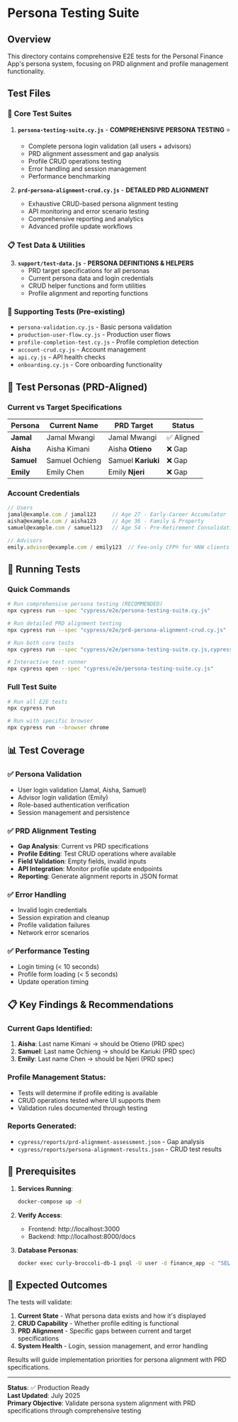 # Persona Testing Suite

## Overview

This directory contains comprehensive E2E tests for the Personal Finance App's persona system, focusing on PRD alignment and profile management functionality.

## Test Files

### 🎯 **Core Test Suites**

1. **`persona-testing-suite.cy.js`** - **COMPREHENSIVE PERSONA TESTING** ⭐
   - Complete persona login validation (all users + advisors)
   - PRD alignment assessment and gap analysis
   - Profile CRUD operations testing
   - Error handling and session management
   - Performance benchmarking

2. **`prd-persona-alignment-crud.cy.js`** - **DETAILED PRD ALIGNMENT**
   - Exhaustive CRUD-based persona alignment testing
   - API monitoring and error scenario testing
   - Comprehensive reporting and analytics
   - Advanced profile update workflows

### 📋 **Test Data & Utilities**

3. **`support/test-data.js`** - **PERSONA DEFINITIONS & HELPERS**
   - PRD target specifications for all personas
   - Current persona data and login credentials
   - CRUD helper functions and form utilities
   - Profile alignment and reporting functions

### 🔧 **Supporting Tests** (Pre-existing)

- `persona-validation.cy.js` - Basic persona validation
- `production-user-flow.cy.js` - Production user flows
- `profile-completion-test.cy.js` - Profile completion detection
- `account-crud.cy.js` - Account management
- `api.cy.js` - API health checks
- `onboarding.cy.js` - Core onboarding functionality

## 👤 Test Personas (PRD-Aligned)

### Current vs Target Specifications

| Persona | Current Name | PRD Target | Status |
|---------|-------------|-----------|---------|
| **Jamal** | Jamal Mwangi | Jamal Mwangi | ✅ Aligned |
| **Aisha** | Aisha Kimani | Aisha **Otieno** | ❌ Gap |
| **Samuel** | Samuel Ochieng | Samuel **Kariuki** | ❌ Gap |
| **Emily** | Emily Chen | Emily **Njeri** | ❌ Gap |

### Account Credentials
```javascript
// Users
jamal@example.com / jamal123     // Age 27 - Early-Career Accumulator
aisha@example.com / aisha123     // Age 36 - Family & Property  
samuel@example.com / samuel123   // Age 54 - Pre-Retirement Consolidation

// Advisors
emily.advisor@example.com / emily123  // Fee-only CFP® for HNW clients
```

## 🚀 Running Tests

### Quick Commands
```bash
# Run comprehensive persona testing (RECOMMENDED)
npx cypress run --spec "cypress/e2e/persona-testing-suite.cy.js"

# Run detailed PRD alignment testing
npx cypress run --spec "cypress/e2e/prd-persona-alignment-crud.cy.js"

# Run both core tests
npx cypress run --spec "cypress/e2e/persona-testing-suite.cy.js,cypress/e2e/prd-persona-alignment-crud.cy.js"

# Interactive test runner
npx cypress open --spec "cypress/e2e/persona-testing-suite.cy.js"
```

### Full Test Suite
```bash
# Run all E2E tests
npx cypress run

# Run with specific browser
npx cypress run --browser chrome
```

## 📊 Test Coverage

### ✅ Persona Validation
- User login validation (Jamal, Aisha, Samuel)
- Advisor login validation (Emily)
- Role-based authentication verification
- Session management and persistence

### ✅ PRD Alignment Testing
- **Gap Analysis**: Current vs PRD specifications
- **Profile Editing**: Test CRUD operations where available
- **Field Validation**: Empty fields, invalid inputs
- **API Integration**: Monitor profile update endpoints
- **Reporting**: Generate alignment reports in JSON format

### ✅ Error Handling
- Invalid login credentials
- Session expiration and cleanup
- Profile validation failures
- Network error scenarios

### ✅ Performance Testing
- Login timing (< 10 seconds)
- Profile form loading (< 5 seconds)
- Update operation timing

## 📋 Key Findings & Recommendations

### Current Gaps Identified:
1. **Aisha**: Last name Kimani → should be Otieno (PRD spec)
2. **Samuel**: Last name Ochieng → should be Kariuki (PRD spec)  
3. **Emily**: Last name Chen → should be Njeri (PRD spec)

### Profile Management Status:
- Tests will determine if profile editing is available
- CRUD operations tested where UI supports them
- Validation rules documented through testing

### Reports Generated:
- `cypress/reports/prd-alignment-assessment.json` - Gap analysis
- `cypress/reports/persona-alignment-results.json` - CRUD test results

## 🔧 Prerequisites

1. **Services Running**:
   ```bash
   docker-compose up -d
   ```

2. **Verify Access**:
   - Frontend: http://localhost:3000
   - Backend: http://localhost:8000/docs

3. **Database Personas**:
   ```bash
   docker exec curly-broccoli-db-1 psql -U user -d finance_app -c "SELECT email, role FROM users WHERE email LIKE '%@example.com';"
   ```

## 🎯 Expected Outcomes

The tests will validate:
1. **Current State** - What persona data exists and how it's displayed
2. **CRUD Capability** - Whether profile editing is functional
3. **PRD Alignment** - Specific gaps between current and target specifications
4. **System Health** - Login, session management, and error handling

Results will guide implementation priorities for persona alignment with PRD specifications.

---

**Status**: ✅ Production Ready  
**Last Updated**: July 2025  
**Primary Objective**: Validate persona system alignment with PRD specifications through comprehensive testing